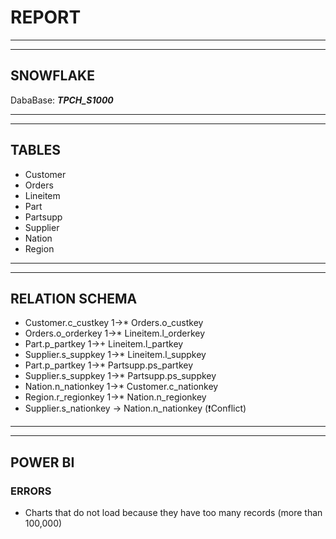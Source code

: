 # REPORT

---
---

## SNOWFLAKE

DabaBase: ***TPCH_S1000***

---
---

## TABLES
-	Customer
- 	Orders
- 	Lineitem
- 	Part
- 	Partsupp
- 	Supplier
- 	Nation
- 	Region

---
---

## RELATION SCHEMA
-	Customer.c_custkey 1->* Orders.o_custkey
-	Orders.o_orderkey 1->* Lineitem.l_orderkey
-	Part.p_partkey 1->+ Lineitem.l_partkey
-	Supplier.s_suppkey 1->* Lineitem.l_suppkey
-	Part.p_partkey 1->* Partsupp.ps_partkey
-	Supplier.s_suppkey 1->* Partsupp.ps_suppkey
-	Nation.n_nationkey 1->* Customer.c_nationkey
-	Region.r_regionkey 1->* Nation.n_regionkey
-	Supplier.s_nationkey -> Nation.n_nationkey  (❗Conflict)

---
---

## POWER BI

### ERRORS
- 	Charts that do not load because they have too many records (more than 100,000)



